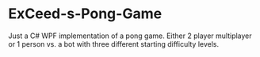 # ExCeed-s-Pong-Game
Just a C# WPF implementation of a pong game. Either 2 player multiplayer or 1 person vs. a bot with three different starting difficulty levels.
